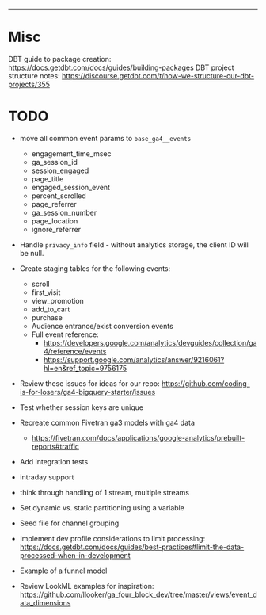 
------------

# Misc

DBT guide to package creation: https://docs.getdbt.com/docs/guides/building-packages
DBT project structure notes: https://discourse.getdbt.com/t/how-we-structure-our-dbt-projects/355

# TODO

- move all common event params to `base_ga4__events`
    - engagement_time_msec
    - ga_session_id
    - session_engaged
    - page_title
    - engaged_session_event
    - percent_scrolled
    - page_referrer
    - ga_session_number
    - page_location
    - ignore_referrer
- Handle `privacy_info` field - without analytics storage, the client ID will be null. 
- Create staging tables for the following events:
    - scroll
    - first_visit
    - view_promotion    
    - add_to_cart
    - purchase
    - Audience entrance/exist conversion events
    - Full event reference: 
        - https://developers.google.com/analytics/devguides/collection/ga4/reference/events
        - https://support.google.com/analytics/answer/9216061?hl=en&ref_topic=9756175
- Review these issues for ideas for our repo: https://github.com/coding-is-for-losers/ga4-bigquery-starter/issues
- Test whether session keys are unique
- Recreate common Fivetran ga3 models with ga4 data
    - https://fivetran.com/docs/applications/google-analytics/prebuilt-reports#traffic

- Add integration tests
- intraday support
- think through handling of 1 stream, multiple streams
- Set dynamic vs. static partitioning using a variable
- Seed file for channel grouping
- Implement dev profile considerations to limit processing: https://docs.getdbt.com/docs/guides/best-practices#limit-the-data-processed-when-in-development
- Example of a funnel model
- Review LookML examples for inspiration: https://github.com/llooker/ga_four_block_dev/tree/master/views/event_data_dimensions
